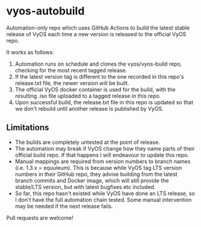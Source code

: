 # vyos-autobuild
Automation-only repo which uses GitHub Actions to build the latest stable release of VyOS each time a new version is released to the official VyOS repo.

It works as follows:
1. Automation runs on schedule and clones the vyos/vyos-build repo, checking for the most recent tagged release. 
2. If the latest version tag is different to the one recorded in this repo's release.txt file, the newer version will be built.
3. The official VyOS docker container is used for the build, with the resulting .iso file uploaded to a tagged release in this repo.
4. Upon successful build, the release.txt file in this repo is updated so that we don't rebuild until another release is published by VyOS.

## Limitations
- The builds are completely untested at the point of release.
- The automation may break if VyOS change how they name parts of their official build repo. If that happens I will endeavour to update this repo.
- Manual mappings are required from version numbers to branch names (i.e. 1.3.x = equuleum). This is because while VyOS tag LTS version numbers in their GitHub repo, they advise building from the latest branch commits and Docker image, which will still provide the stable/LTS version, but with latest bugfixes etc included.
- So far, this repo hasn't existed while VyOS have done an LTS release, so I don't have the full automation chain tested. Some manual intervention may be needed if the next release fails.

Pull requests are welcome!